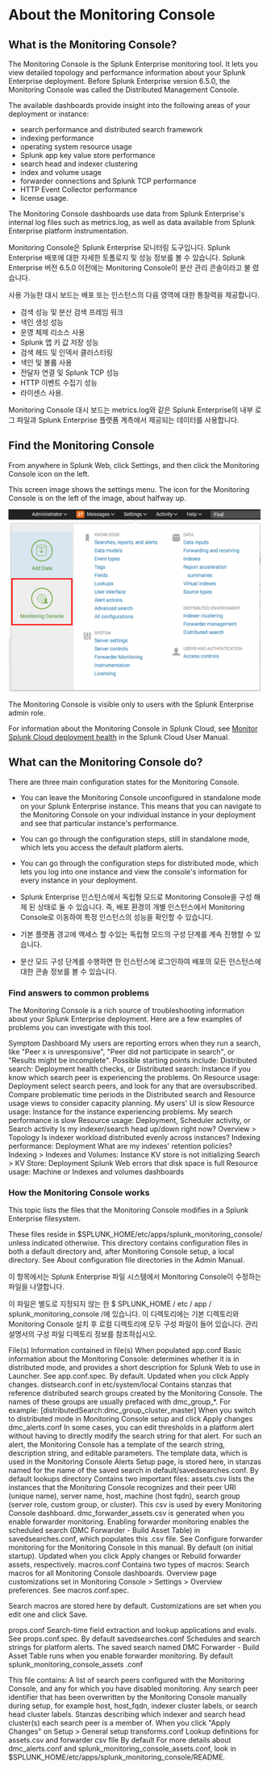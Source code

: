 # About the Monitoring Console 

## What is the Monitoring Console?

The Monitoring Console is the Splunk Enterprise monitoring tool. It lets you view detailed topology and performance information about your Splunk Enterprise deployment. Before Splunk Enterprise version 6.5.0, the Monitoring Console was called the Distributed Management Console.

The available dashboards provide insight into the following areas of your deployment or instance:

- search performance and distributed search framework
- indexing performance
- operating system resource usage
- Splunk app key value store performance
- search head and indexer clustering
- index and volume usage
- forwarder connections and Splunk TCP performance
- HTTP Event Collector performance
- license usage.

The Monitoring Console dashboards use data from Splunk Enterprise's internal log files such as metrics.log, as well as data available from Splunk Enterprise platform instrumentation.

Monitoring Console은 Splunk Enterprise 모니터링 도구입니다. Splunk Enterprise 배포에 대한 자세한 토폴로지 및 성능 정보를 볼 수 있습니다. Splunk Enterprise 버전 6.5.0 이전에는 Monitoring Console이 분산 관리 콘솔이라고 불 렸습니다.

사용 가능한 대시 보드는 배포 또는 인스턴스의 다음 영역에 대한 통찰력을 제공합니다.

- 검색 성능 및 분산 검색 프레임 워크
- 색인 생성 성능
- 운영 체제 리소스 사용
- Splunk 앱 키 값 저장 성능
- 검색 헤드 및 인덱서 클러스터링
- 색인 및 볼륨 사용
- 전달자 연결 및 Splunk TCP 성능
- HTTP 이벤트 수집기 성능
- 라이센스 사용.

Monitoring Console 대시 보드는 metrics.log와 같은 Splunk Enterprise의 내부 로그 파일과 Splunk Enterprise 플랫폼 계측에서 제공되는 데이터를 사용합니다.

## Find the Monitoring Console

From anywhere in Splunk Web, click Settings, and then click the Monitoring Console icon on the left.

This screen image shows the settings menu. The icon for the Monitoring Console is on the left of the image, about halfway up.

![MC](./images/500px-MC_6.5.0.png)

The Monitoring Console is visible only to users with the Splunk Enterprise admin role.

For information about the Monitoring Console in Splunk Cloud, see [Monitor Splunk Cloud deployment health](http://docs.splunk.com/Documentation/SplunkCloud/7.2.4/User/DMCoverview) in the Splunk Cloud User Manual.

## What can the Monitoring Console do?

There are three main configuration states for the Monitoring Console.

- You can leave the Monitoring Console unconfigured in standalone mode on your Splunk Enterprise instance. This means that you can navigate to the Monitoring Console on your individual instance in your deployment and see that particular instance's performance.
- You can go through the configuration steps, still in standalone mode, which lets you access the default platform alerts.
- You can go through the configuration steps for distributed mode, which lets you log into one instance and view the console's information for every instance in your deployment.

- Splunk Enterprise 인스턴스에서 독립형 모드로 Monitoring Console을 구성 해제 된 상태로 둘 수 있습니다. 즉, 배포 환경의 개별 인스턴스에서 Monitoring Console로 이동하여 특정 인스턴스의 성능을 확인할 수 있습니다.
- 기본 플랫폼 경고에 액세스 할 수있는 독립형 모드의 구성 단계를 계속 진행할 수 있습니다.
- 분산 모드 구성 단계를 수행하면 한 인스턴스에 로그인하여 배포의 모든 인스턴스에 대한 콘솔 정보를 볼 수 있습니다.

### Find answers to common problems

The Monitoring Console is a rich source of troubleshooting information about your Splunk Enterprise deployment. Here are a few examples of problems you can investigate with this tool.

Symptom	Dashboard
My users are reporting errors when they run a search, like "Peer x is unresponsive", "Peer did not participate in search", or "Results might be incomplete".	Possible starting points include:
Distributed search: Deployment health checks, or Distributed search: Instance if you know which search peer is experiencing the problems.
On Resource usage: Deployment select search peers, and look for any that are oversubscribed.
Compare problematic time periods in the Distributed search and Resource usage views to consider capacity planning.
My users' UI is slow	Resource usage: Instance for the instance experiencing problems.
My search performance is slow	Resource usage: Deployment, Scheduler activity, or Search activity
Is my indexer/search head up/down right now?	Overview > Topology
Is indexer workload distributed evenly across instances?	Indexing performance: Deployment
What are my indexes' retention policies?	Indexing > Indexes and Volumes: Instance
KV store is not initializing	Search > KV Store: Deployment
Splunk Web errors that disk space is full	Resource usage: Machine or Indexes and volumes dashboards

### How the Monitoring Console works

This topic lists the files that the Monitoring Console modifies in a Splunk Enterprise filesystem.

These files reside in $SPLUNK_HOME/etc/apps/splunk_monitoring_console/ unless indicated otherwise. This directory contains configuration files in both a default directory and, after Monitoring Console setup, a local directory. See About configuration file directories in the Admin Manual.

이 항목에서는 Splunk Enterprise 파일 시스템에서 Monitoring Console이 수정하는 파일을 나열합니다.

이 파일은 별도로 지정되지 않는 한 $ SPLUNK_HOME / etc / app / splunk_monitoring_console /에 있습니다. 이 디렉토리에는 기본 디렉토리와 Monitoring Console 설치 후 로컬 디렉토리에 모두 구성 파일이 들어 있습니다. 관리 설명서의 구성 파일 디렉토리 정보를 참조하십시오.

File(s)	Information contained in file(s)	When populated
app.conf	Basic information about the Monitoring Console: determines whether it is in distributed mode, and provides a short description for Splunk Web to use in Launcher. See app.conf.spec.	By default. Updated when you click Apply changes.
distsearch.conf in etc/system/local	Contains stanzas that reference distributed search groups created by the Monitoring Console. The names of these groups are usually prefaced with dmc_group_*. For example: [distributedSearch:dmc_group_cluster_master]	When you switch to distributed mode in Monitoring Console setup and click Apply changes
dmc_alerts.conf	In some cases, you can edit thresholds in a platform alert without having to directly modify the search string for that alert. For such an alert, the Monitoring Console has a template of the search string, description string, and editable parameters. The template data, which is used in the Monitoring Console Alerts Setup page, is stored here, in stanzas named for the name of the saved search in default/savedsearches.conf.	By default
lookups directory	Contains two important files:
assets.csv lists the instances that the Monitoring Console recognizes and their peer URI (unique name), server name, host, machine (host fqdn), search group (server role, custom group, or cluster). This csv is used by every Monitoring Console dashboard.
dmc_forwarder_assets.csv is generated when you enable forwarder monitoring. Enabling forwarder monitoring enables the scheduled search (DMC Forwarder - Build Asset Table) in savedsearches.conf, which populates this .csv file. See Configure forwarder monitoring for the Monitoring Console in this manual.
By default (on initial startup). Updated when you click Apply changes or Rebuild forwarder assets, respectively.
macros.conf	Contains two types of macros:
Search macros for all Monitoring Console dashboards.
Overview page customizations set in Monitoring Console > Settings > Overview preferences.
See macros.conf.spec.

Search macros are stored here by default.
Customizations are set when you edit one and click Save.

props.conf	Search-time field extraction and lookup applications and evals. See props.conf.spec.	By default
savedsearches.conf	Schedules and search strings for platform alerts. The saved search named DMC Forwarder - Build Asset Table runs when you enable forwarder monitoring.	By default
splunk_monitoring_console_assets
.conf

This file contains:
A list of search peers configured with the Monitoring Console, and any for which you have disabled monitoring.
Any search peer identifier that has been overwritten by the Monitoring Console manually during setup, for example host, host_fqdn, indexer cluster labels, or search head cluster labels.
Stanzas describing which indexer and search head cluster(s) each search peer is a member of.
When you click "Apply Changes" on Setup > General setup
transforms.conf	Lookup definitions for assets.csv and forwarder csv file	By default
For more details about dmc_alerts.conf and splunk_monitoring_console_assets.conf, look in $SPLUNK_HOME/etc/apps/splunk_monitoring_console/README.